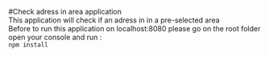 #Check adress in area application  
This application will check if an adress in in a pre-selected area  
Before to run this application on localhost:8080 please go on the root folder open your console and run :  
`npm install`